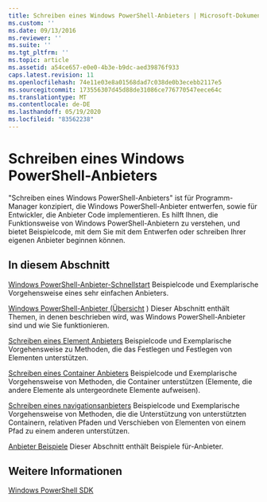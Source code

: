 ```yaml
---
title: Schreiben eines Windows PowerShell-Anbieters | Microsoft-Dokumentation
ms.custom: ''
ms.date: 09/13/2016
ms.reviewer: ''
ms.suite: ''
ms.tgt_pltfrm: ''
ms.topic: article
ms.assetid: a54ce657-e0e0-4b3e-b9dc-aed39876f933
caps.latest.revision: 11
ms.openlocfilehash: 74e11e03e8a01568dad7c038de0b3ecebb2117e5
ms.sourcegitcommit: 173556307d45d88de31086ce776770547eece64c
ms.translationtype: MT
ms.contentlocale: de-DE
ms.lasthandoff: 05/19/2020
ms.locfileid: "83562238"
---
```

# <a name="writing-a-windows-powershell-provider"></a>Schreiben eines Windows PowerShell-Anbieters

"Schreiben eines Windows PowerShell-Anbieters" ist für Programm-Manager konzipiert, die Windows PowerShell-Anbieter entwerfen, sowie für Entwickler, die Anbieter Code implementieren. Es hilft Ihnen, die Funktionsweise von Windows PowerShell-Anbietern zu verstehen, und bietet Beispielcode, mit dem Sie mit dem Entwerfen oder schreiben Ihrer eigenen Anbieter beginnen können.

## <a name="in-this-section"></a>In diesem Abschnitt

[Windows PowerShell-Anbieter-Schnellstart](./windows-powershell-provider-quickstart.md) Beispielcode und Exemplarische Vorgehensweise eines sehr einfachen Anbieters.

[Windows PowerShell-Anbieter (Übersicht](./windows-powershell-provider-overview.md) ) Dieser Abschnitt enthält Themen, in denen beschrieben wird, was Windows PowerShell-Anbieter sind und wie Sie funktionieren.

[Schreiben eines Element Anbieters](./writing-an-item-provider.md) Beispielcode und Exemplarische Vorgehensweise zu Methoden, die das Festlegen und Festlegen von Elementen unterstützen.

[Schreiben eines Container Anbieters](./writing-a-container-provider.md) Beispielcode und Exemplarische Vorgehensweise von Methoden, die Container unterstützen (Elemente, die andere Elemente als untergeordnete Elemente aufweisen).

[Schreiben eines navigationsanbieters](./writing-a-navigation-provider.md) Beispielcode und Exemplarische Vorgehensweise von Methoden, die die Unterstützung von unterstützten Containern, relativen Pfaden und Verschieben von Elementen von einem Pfad zu einem anderen unterstützen.

[Anbieter Beispiele](./provider-samples.md) Dieser Abschnitt enthält Beispiele für-Anbieter.

## <a name="see-also"></a>Weitere Informationen

[Windows PowerShell SDK](../windows-powershell-reference.md)
